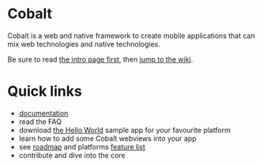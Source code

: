 Cobalt 
======

Cobalt is a web and native framework to create mobile applications that can mix web technologies and native technologies.

Be sure to read [the intro page first](http://cobaltians.github.io/cobalt/), then [jump to the wiki](https://github.com/cobaltians/cobalt/wiki).


Quick links
===========

* [documentation](https://github.com/cobaltians/cobalt/wiki)
* read the FAQ
* download [the Hello World](samples/HelloWorld) sample app for your favourite platform
* learn how to add some Cobalt webviews into your app
* see [roadmap](https://github.com/cobaltians/cobalt/wiki/roadmap) and platforms [feature list](https://github.com/cobaltians/cobalt/wiki/features)
* contribute and dive into the core


